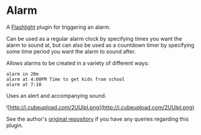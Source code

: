 # Alarm

A [Flashlight](http://flashlight.nateparrott.com/) plugin for triggering an
alarm.

Can be used as a regular alarm clock by specifying times you want the
alarm to sound at, but can also be used as a countdown timer by specifying
some time period you want the alarm to sound after.

Allows alarms to be created in a variety of different ways:

    alarm in 20m
    alarm at 4:00PM Time to get kids from school
    alarm at 7:10

Uses an alert and accompanying sound.

![http://i.cubeupload.com/2UUlpl.png](http://i.cubeupload.com/2UUlpl.png)

See the author's [original repository](https://github.com/theonlygusti/alarm)
if you have any queries regarding this plugin.
